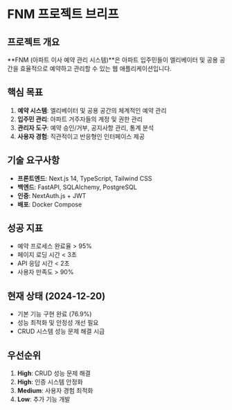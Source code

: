 # FNM 프로젝트 브리프

## 프로젝트 개요
**FNM (아파트 이사 예약 관리 시스템)**은 아파트 입주민들이 엘리베이터 및 공용 공간을 효율적으로 예약하고 관리할 수 있는 웹 애플리케이션입니다.

## 핵심 목표
1. **예약 시스템**: 엘리베이터 및 공용 공간의 체계적인 예약 관리
2. **입주민 관리**: 아파트 거주자들의 계정 및 권한 관리
3. **관리자 도구**: 예약 승인/거부, 공지사항 관리, 통계 분석
4. **사용자 경험**: 직관적이고 반응형인 인터페이스 제공

## 기술 요구사항
- **프론트엔드**: Next.js 14, TypeScript, Tailwind CSS
- **백엔드**: FastAPI, SQLAlchemy, PostgreSQL
- **인증**: NextAuth.js + JWT
- **배포**: Docker Compose

## 성공 지표
- 예약 프로세스 완료율 > 95%
- 페이지 로딩 시간 < 3초
- API 응답 시간 < 2초
- 사용자 만족도 > 90%

## 현재 상태 (2024-12-20)
- 기본 기능 구현 완료 (76.9%)
- 성능 최적화 및 안정성 개선 필요
- CRUD 시스템 성능 문제 해결 시급

## 우선순위
1. **High**: CRUD 성능 문제 해결
2. **High**: 인증 시스템 안정화
3. **Medium**: 사용자 경험 최적화
4. **Low**: 추가 기능 개발 